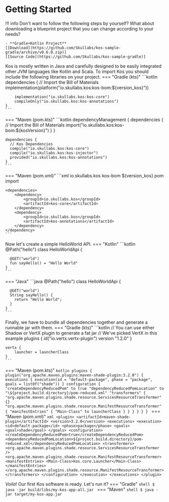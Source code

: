 # Getting Started

!!! info
    Don't want to follow the following steps by yourself? What about downloading
    a blueprint project that you can change according to your needs?

    - **Gradle+Kotlin Project**
    [[Download](https://github.com/Skullabs/kos-sample-gradle/archive/v0.6.0.zip)]
    [[Source Code](https://github.com/Skullabs/kos-sample-gradle)]

Kos is mostly written in Java and carefully designed to be easily integrated
other JVM languages like Kotlin and Scala. To import Kos you should include
the following libraries on your project.
=== "Gradle (kts)"
    ```kotlin
    dependencies {
        // Import the Bill of Materials
        implementation(platform("io.skullabs.kos:kos-bom:${version_kos}"))

        implementation("io.skullabs.kos:kos-core")
        compileOnly("io.skullabs.kos:kos-annotations")
    }
    ```
=== "Maven (pom.kts)"
    ```kotlin
    dependencyManagement {
      dependencies {
        // Import the Bill of Materials
        import("io.skullabs.kos:kos-bom:${kosVersion}")
      }
    }
    
    dependencies {
      // Kos Dependencies
      compile("io.skullabs.kos:kos-core")
      compile("io.skullabs.kos:kos-injector")
      provided("io.skullabs.kos:kos-annotations")
    }
    ```
=== "Maven (pom.xml)"
    ```xml 
    <dependencyManagement>
        <dependencies>
            <!-- Import the Bill of Materials -->
            <dependency>
                <groupId>io.skullabs.kos</groupId>
                <artifactId>kos-bom</artifactId>
                <version>${version_kos}</version>
                <type>pom</type>
                <scope>import</scope>
            </dependency>
        </dependencies>
    </dependencyManagement>
    
    <dependencies>
        <dependency>
            <groupId>io.skullabs.kos</groupId>
            <artifactId>kos-core</artifactId>
        </dependency>
        <dependency>
            <groupId>io.skullabs.kos</groupId>
            <artifactId>kos-annotations</artifactId>
        </dependency>
    </dependency>
    ```

Now let's create a simple HelloWorld API.
=== "Kotlin"
    ```kotlin
    @Path("hello")
    class HelloWorldApi {
    
      @GET("world")
      fun sayHello() = "Hello World"
    }
    ```
=== "Java"
    ```java
    @Path("hello")
    class HelloWorldApi {
    
      @GET("world")
      String sayHello() {
        return "Hello World";
      }
    }
    ```

Finally, we have to bundle all dependencies together and generate a runnable jar with them.
=== "Gradle (kts)"
    ```kotlin
    // You can use either Shadow or VertX plugin to generate a fat jar
    // We've picked VertX in this example
    plugins {
        id("io.vertx.vertx-plugin") version "1.2.0"
    }
    
    vertx {
        launcher = launcherClass
    }
    ```
=== "Maven (pom.kts)"
    ```kotlin
    plugins {
      plugin("org.apache.maven.plugins:maven-shade-plugin:3.2.0") {
        executions {
          execution(id = "default-package", phase = "package", goals = listOf("shade"))
        }
        configuration {
          "createDependencyReducedPom" to true
          "dependencyReducedPomLocation" to "\${project.build.directory}/pom-reduced.xml"
          "transformers" {
            "org.apache.maven.plugins.shade.resource.ServicesResourceTransformer" {}
            "org.apache.maven.plugins.shade.resource.ManifestResourceTransformer" {
              "manifestEntries" {
                "Main-Class" to launcherClass
              }
            }
          }
        }
      }
    }
    ```
=== "Maven (pom.xml)"
    ```xml
    <plugin>
      <artifactId>maven-shade-plugin</artifactId>
      <version>3.2.0</version>
      <executions>
        <execution>
          <id>default-package</id>
          <phase>package</phase>
          <goals>
            <goal>shade</goal>
          </goals>
          <configuration>
            <createDependencyReducedPom>true</createDependencyReducedPom>
            <dependencyReducedPomLocation>${project.build.directory}/pom-reduced.xml</dependencyReducedPomLocation>
            <transformers>
              <org.apache.maven.plugins.shade.resource.ServicesResourceTransformer />
              <org.apache.maven.plugins.shade.resource.ManifestResourceTransformer>
                <manifestEntries>
                  <Main-Class>kos.core.Launcher</Main-Class>
                </manifestEntries>
              </org.apache.maven.plugins.shade.resource.ManifestResourceTransformer>
            </transformers>
          </configuration>
        </execution>
      </executions>
    </plugin>
    ```

_Voila_! Our first Kos software is ready. Let's run it?
=== "Gradle"
    ```shell
    $ java -jar build/libs/my-kos-app-all.jar
    ```
=== "Maven"
    ```shell
    $ java -jar target/my-kos-app.jar
    ```
